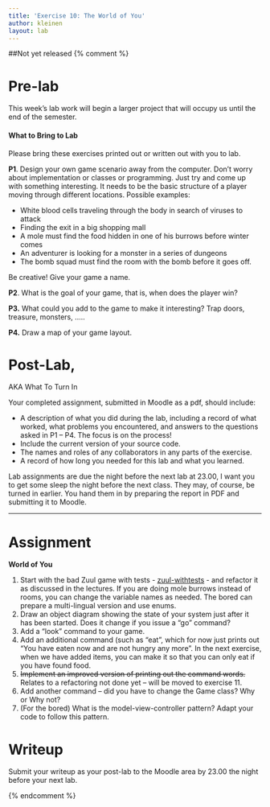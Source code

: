 ```yaml
---
title: 'Exercise 10: The World of You'
author: kleinen
layout: lab
---
```

##Not yet released
{% comment %}
# Pre-lab

This week&#8217;s lab work will begin a larger project that will occupy us until the end of the semester.

#### What to Bring to Lab

Please bring these exercises printed out or written out with you to lab.

**P1**. Design your own game scenario away from the computer. Don&#8217;t worry about implementation or classes or programming. Just try and come up with something interesting. It needs to be the basic structure of a player moving through different locations. Possible examples:

*   White blood cells traveling through the body in search of viruses to attack
*   Finding the exit in a big shopping mall
*   A mole must find the food hidden in one of his burrows before winter comes
*   An adventurer is looking for a monster in a series of dungeons
*   The bomb squad must find the room with the bomb before it goes off.

Be creative! Give your game a name.

**P2**. What is the goal of your game, that is, when does the player win?

**P3.** What could you add to the game to make it interesting? Trap doors, treasure, monsters, &#8230;..

**P4.** Draw a map of your game layout.

# Post-Lab,
AKA  What To Turn In

Your completed assignment, submitted in Moodle as a pdf,
should include:

*   A description of what you did during the lab, including a record of what worked, what problems you encountered, and answers to the questions asked in P1 &#8211; P4. The focus is on the process!
*   Include the current version of your source code.
*   The names and roles of any collaborators in any parts of the exercise.
*   A record of how long you needed for this lab and what you learned.

Lab assignments are due the night before the next lab at 23.00, I want you to get some sleep the night before the next class. They may, of course, be turned
in earlier. You hand them in by preparing the report in PDF and submitting it to Moodle.

* * *

# Assignment

**World of You**

1.  Start with the bad Zuul game with tests - [zuul-withtests][1] -  and refactor it as discussed in the lectures.
    If you are doing mole burrows instead of rooms, you can change the variable names as needed.
    The bored can prepare a multi-lingual version and use enums.
2.  Draw an object diagram showing the state of your system just after it has been started. Does it change if you issue a &#8220;go&#8221; command?
3.  Add a &#8220;look&#8221; command to your game.
4.  Add an additional command (such as &#8220;eat&#8221;, which for now just prints out &#8220;You have eaten now and are not hungry any more&#8221;. In the next exercise, when we have added items, you can make it so that you can only eat if you have found food.
5.  <del>Implement an improved version of printing out the command words. </del>Relates to a refactoring not done yet &#8211; will be moved to exercise 11.
6.  Add another command &#8211; did you have to change the Game class? Why or Why not?
7.  (For the bored) What is the model-view-controller pattern? Adapt your code to follow this pattern.

# Writeup

Submit your writeup as your post-lab to the Moodle area by 23.00 the night before your next lab.

 [1]: http://blog.infrastructure.de/wp-content/uploads/2011/12/zuul-withtests1.zip
{% endcomment %}
